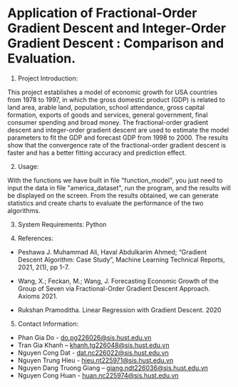 
# Application of Fractional-Order Gradient Descent and Integer-Order Gradient Descent : Comparison and Evaluation.


1. Project Introduction:

This project establishes a model of economic growth for USA countries from 1978 to 1997, in which the gross domestic product (GDP) is related to land area, arable land, population, school attendance, gross capital formation, exports of goods and services, general government, final
consumer spending and broad money. The fractional-order gradient descent and integer-order
gradient descent are used to estimate the model parameters to fit the GDP and forecast GDP from
1998 to 2000. The results show that the convergence rate of the fractional-order gradient descent is
faster and has a better fitting accuracy and prediction effect.

2. Usage:

With the functions we have built in file "function_model", you just need to input the data in file "america_dataset", run the program, and the results will be displayed on the screen. From the results obtained, we can generate statistics and create charts to evaluate the performance of the two algorithms.

3. System Requirements: Python

4. References:

- Peshawa J. Muhammad Ali, Haval Abdulkarim Ahmed; “Gradient Descent Algorithm: Case Study”, Machine Learning Technical Reports, 2021, 2(1), pp 1-7.

- Wang, X.; Feckan, M.; Wang, J. Forecasting Economic Growth of the Group of Seven via Fractional-Order Gradient Descent Approach. Axioms 2021.

- Rukshan Pramoditha. Linear Regression with Gradient Descent. 2020

5. Contact Information: 

- Phan Gia Do - do.pg226026@sis.hust.edu.vn
- Tran Gia Khanh –  khanh.tg226048@sis.hust.edu.vn
- Nguyen Cong Dat - dat.nc226022@sis.hust.edu.vn
- Nguyen Trung Hieu - hieu.nt225971@sis.hust.edu.vn
- Nguyen Dang Truong Giang – giang.ndt226036@sis.hust.edu.vn
- Nguyen Cong Huan - huan.nc225974@sis.hust.edu.vn 

